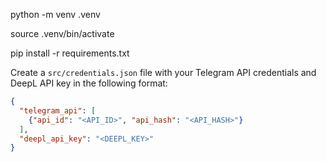 python -m venv .venv

source .venv/bin/activate

pip install -r requirements.txt

Create a `src/credentials.json` file with your Telegram API credentials and
DeepL API key in the following format:

```json
{
  "telegram_api": [
    {"api_id": "<API_ID>", "api_hash": "<API_HASH>"}
  ],
  "deepl_api_key": "<DEEPL_KEY>"
}
```
